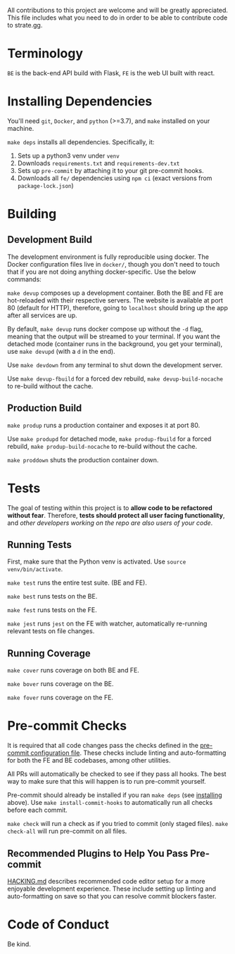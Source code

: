 All contributions to this project are welcome and will be greatly appreciated. This file includes what you need to do in order to be able to contribute code to strate.gg.

# Terminology

`BE` is the back-end API build with Flask, `FE` is the web UI built with react.

# Installing Dependencies

You'll need `git`, `Docker`, and `python` (>=3.7), and `make` installed on your machine.

`make deps` installs all dependencies. Specifically, it:

1. Sets up a python3 venv under `venv`
2. Downloads `requirements.txt` and `requirements-dev.txt`
3. Sets up `pre-commit` by attaching it to your git pre-commit hooks.
4. Downloads all `fe/` dependencies using `npm ci` (exact versions from
   `package-lock.json`)

# Building

## Development Build

The development environment is fully reproducible using docker. The
Docker configuration files live in `docker/`, though you don't need
to touch that if you are not doing anything docker-specific. Use the
below commands:

`make devup` composes up a development container. Both the BE and FE are
hot-reloaded with their respective servers. The website is available at
port 80 (default for HTTP), therefore, going to `localhost` should bring
up the app after all services are up.

By default, `make devup` runs docker compose up without the `-d` flag,
meaning that the output will be streamed to your terminal. If you want
the detached mode (container runs in the background, you get your
terminal), use `make devupd` (with a `d` in the end).

Use `make devdown` from any terminal to shut down the development server.

Use `make devup-fbuild` for a forced dev rebuild, `make devup-build-nocache`
to re-build without the cache.

## Production Build

`make produp` runs a production container and exposes it at port 80.

Use `make produpd` for detached mode, `make produp-fbuild` for a forced
rebuild, `make produp-build-nocache` to re-build without the cache.

`make proddown` shuts the production container down.

# Tests

The goal of testing within this project is to **allow code to be
refactored without fear**. Therefore, **tests should protect all user
facing functionality**, and _other developers working on the repo are
also users of your code_.

## Running Tests

First, make sure that the Python venv is activated. Use `source venv/bin/activate`.

`make test` runs the entire test suite. (BE and FE).

`make best` runs tests on the BE.

`make fest` runs tests on the FE.

`make jest` runs `jest` on the FE with watcher, automatically re-running relevant
tests on file changes.

## Running Coverage

`make cover` runs coverage on both BE and FE.

`make bover` runs coverage on the BE.

`make fover` runs coverage on the FE.

# Pre-commit Checks

It is required that all code changes pass the checks defined in the [pre-commit configuration file](.pre-commit-config.yaml). These checks include linting and auto-formatting for both the FE and BE codebases, among other utilities.

All PRs will automatically be checked to see if they pass all hooks. The best way to make sure that this will happen is to run pre-commit yourself.

Pre-commit should already be installed if you ran `make deps` (see [installing](#installing) above). Use `make install-commit-hooks` to automatically run all checks
before each commit.

`make check` will run a check as if you tried to commit (only staged files). `make check-all` will run pre-commit on all files.

## Recommended Plugins to Help You Pass Pre-commit

[HACKING.md](HACKING.md) describes recommended code editor setup for a more enjoyable development experience. These include setting up linting and auto-formatting on save so that you can resolve commit blockers faster.

# Code of Conduct

Be kind.
